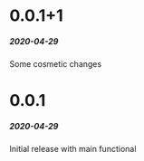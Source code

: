 # 0.0.1+1  
##### 2020-04-29  
  
Some cosmetic changes  
  
  
# 0.0.1  
##### 2020-04-29  
  
Initial release with main functional  
   
  